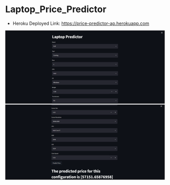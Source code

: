 # Laptop_Price_Predictor

* Heroku Deployed Link: https://price-predictor-ap.herokuapp.com

![alt text](https://github.com/Aryanvj00/Laptop_Price_Predictor/blob/main/Image/Image(1).png)
![alt text](https://github.com/Aryanvj00/Laptop_Price_Predictor/blob/main/Image/Image(2).png)
